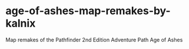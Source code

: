 # age-of-ashes-map-remakes-by-kalnix
Map remakes of the Pathfinder 2nd Edition Adventure Path Age of Ashes
